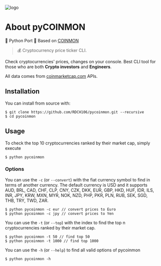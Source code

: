 ![logo](https://raw.githubusercontent.com/RDCH106/pycoinmon/master/logo.png)

# About pyCOINMON

🐍 Python Port 🐍 Based on [COINMON](https://github.com/bichenkk/coinmon)

> 💰 Cryptocurrency price ticker CLI.

Check cryptocurrencies' prices, changes on your console.
Best CLI tool for those who are both **Crypto investors** and **Engineers**.

All data comes from [coinmarketcap.com](https://coinmarketcap.com/) APIs.

## Installation

You can install from source with:

```
$ git clone https://github.com/RDCH106/pycoinmon.git --recursive
$ cd pycoinmon
```

## Usage

To check the top 10 cryptocurrencies ranked by their market cap, simply execute
```
$ python pycoinmon
```

### Options

You can use the `-c` (or `--convert`) with the fiat currency symbol to find in terms of another currency.
The default currency is USD and it supports AUD, BRL, CAD, CHF, CLP, CNY, CZK, DKK, EUR, GBP, HKD, HUF, IDR, ILS, INR, JPY, KRW, MXN, MYR, NOK, NZD, PHP, PKR, PLN, RUB, SEK, SGD, THB, TRY, TWD, ZAR.

```
$ python pycoinmon -c eur // convert prices to Euro
$ python pycoinmon -c jpy // convert prices to Yen
```

You can use the `-t` (or `--top`) with the index to find the top n cryptocurrencies ranked by their market cap.

```
$ python pycoinmon -t 50 // find top 50
$ python pycoinmon -t 1000 // find top 1000
```

You can use the `-h` (or `--help`) to find all valid options of pycoinmon

```
$ python pycoinmon -h
```
